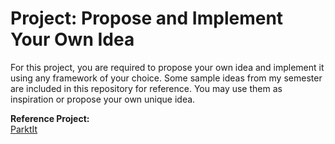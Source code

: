 # Project: Propose and Implement Your Own Idea

For this project, you are required to propose your own idea and implement it using any framework of your choice. Some sample ideas from my semester are included in this repository for reference. You may use them as inspiration or propose your own unique idea.

**Reference Project:**  
[ParktIt](https://github.com/badhon495/ParktIt)